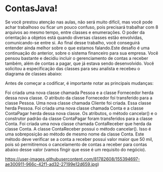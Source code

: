 # ContasJava!

Se você prestou atenção nas aulas, não será muito difícil, mas você pode achar trabalhoso ou ficar um pouco confuso,
pois precisará trabalhar com 8 arquivos ao mesmo tempo, entre classes e enumerações.
O poder da orientação a objetos está quando diversas classes estão envolvidas, comunicando-se entre si. Ao final desse trabalho,
você conseguirá entender ainda melhor sobre o que estamos falando.Este desafio é uma continuação do anterior, sobre o sistema financeiro para sua empresa.
Você pensou bastante e decidiu incluir o gerenciamento de contas a receber também, além de contas a pagar, que já estava sendo desenvolvido.
Você solicitou a especificação das classes para seu analista e recebeu o diagrama de classes abaixo:
    
 Antes de começar a codificar, é importante notar as principais mudanças:

Foi criada uma nova classe chamada Pessoa e a classe Fornecedor herda dessa nova classe.
O atributo da classe Fornecedor foi transferido para a classe Pessoa.
Uma nova classe chamada Cliente foi criada. Essa classe herda Pessoa.
Foi criada uma nova classe chamada Conta e a classe ContaPagar herda dessa nova classe.
Os atributos, o método cancelar() e o construtor padrão da classe ContaPagar foram transferidos para a classe Conta.
Foi criada uma nova classe chamada ContaReceber que herda da classe Conta.
A classe ContaReceber possui o método cancelar(). Isso é uma sobreposição ao método de mesmo nome da classe Conta.
Este método deve verificar se a conta a receber possui valor maior que 50 mil,
pois só permitiremos o cancelamento de contas a receber para contas abaixo desse valor (vamos fingir que esse é um requisito do negócio).

https://user-images.githubusercontent.com/81782608/155394697-ae300911-966c-42f1-ad32-27199e12d659.jpg)
